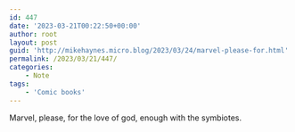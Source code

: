 ```yaml
---
id: 447
date: '2023-03-21T00:22:50+00:00'
author: root
layout: post
guid: 'http://mikehaynes.micro.blog/2023/03/24/marvel-please-for.html'
permalink: /2023/03/21/447/
categories:
    - Note
tags:
    - 'Comic books'
---
```


Marvel, please, for the love of god, enough with the symbiotes.